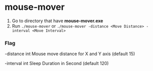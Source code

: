 # mouse-mover

1. Go to directory that have **mouse-mover.exe**
2. Run ```./mouse-mover``` or ```./mouse-mover -distance <Move Distance> -interval <Move Interval>```
   
### Flag
-distance int
    Mouse move distance for X and Y axis (default 15)

-interval int
    Sleep Duration in Second (default 120)